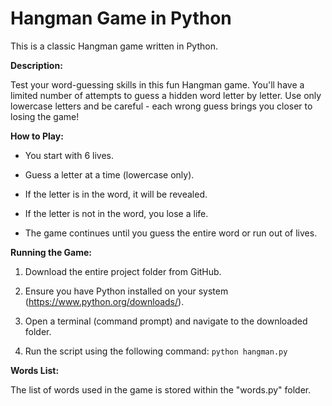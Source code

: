 # Hangman Game in Python



This is a classic Hangman game written in Python. 



**Description:**



Test your word-guessing skills in this fun Hangman game. You'll have a limited number of attempts to guess a hidden word letter by letter. Use only lowercase letters and be careful - each wrong guess brings you closer to losing the game!



**How to Play:**



* You start with 6 lives.

* Guess a letter at a time (lowercase only).

* If the letter is in the word, it will be revealed.

* If the letter is not in the word, you lose a life.

* The game continues until you guess the entire word or run out of lives.



**Running the Game:**



1. Download the entire project folder from GitHub.

2. Ensure you have Python installed on your system (https://www.python.org/downloads/).

3. Open a terminal (command prompt) and navigate to the downloaded folder.

4. Run the script using the following command: `python hangman.py`



**Words List:**



The list of words used in the game is stored within the "words.py" folder.

